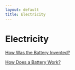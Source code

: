 ```yaml
---
layout: default
title: Electricity
---
```

# Electricity

[How Was the Battery Invented?](how-was-battery-invented)

[How Does a Battery Work?](how-does-a-battery-work)
